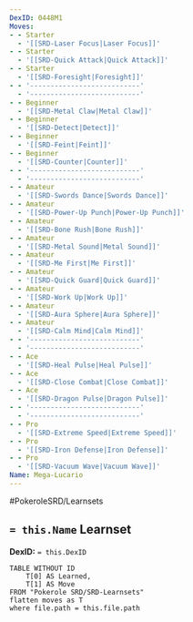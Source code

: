 ```yaml
---
DexID: 0448M1
Moves:
- - Starter
  - '[[SRD-Laser Focus|Laser Focus]]'
- - Starter
  - '[[SRD-Quick Attack|Quick Attack]]'
- - Starter
  - '[[SRD-Foresight|Foresight]]'
- - '---------------------------'
  - '---------------------------'
- - Beginner
  - '[[SRD-Metal Claw|Metal Claw]]'
- - Beginner
  - '[[SRD-Detect|Detect]]'
- - Beginner
  - '[[SRD-Feint|Feint]]'
- - Beginner
  - '[[SRD-Counter|Counter]]'
- - '---------------------------'
  - '---------------------------'
- - Amateur
  - '[[SRD-Swords Dance|Swords Dance]]'
- - Amateur
  - '[[SRD-Power-Up Punch|Power-Up Punch]]'
- - Amateur
  - '[[SRD-Bone Rush|Bone Rush]]'
- - Amateur
  - '[[SRD-Metal Sound|Metal Sound]]'
- - Amateur
  - '[[SRD-Me First|Me First]]'
- - Amateur
  - '[[SRD-Quick Guard|Quick Guard]]'
- - Amateur
  - '[[SRD-Work Up|Work Up]]'
- - Amateur
  - '[[SRD-Aura Sphere|Aura Sphere]]'
- - Amateur
  - '[[SRD-Calm Mind|Calm Mind]]'
- - '---------------------------'
  - '---------------------------'
- - Ace
  - '[[SRD-Heal Pulse|Heal Pulse]]'
- - Ace
  - '[[SRD-Close Combat|Close Combat]]'
- - Ace
  - '[[SRD-Dragon Pulse|Dragon Pulse]]'
- - '---------------------------'
  - '---------------------------'
- - Pro
  - '[[SRD-Extreme Speed|Extreme Speed]]'
- - Pro
  - '[[SRD-Iron Defense|Iron Defense]]'
- - Pro
  - '[[SRD-Vacuum Wave|Vacuum Wave]]'
Name: Mega-Lucario
---
```


#PokeroleSRD/Learnsets

## `= this.Name` Learnset

**DexID:** `= this.DexID`

```dataview
TABLE WITHOUT ID
    T[0] AS Learned,
    T[1] AS Move
FROM "Pokerole SRD/SRD-Learnsets"
flatten moves as T
where file.path = this.file.path
```
